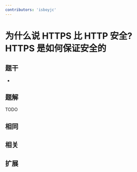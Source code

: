 ```yaml
---
contributors: 'isboyjc'
---
```


# 为什么说 HTTPS 比 HTTP 安全? HTTPS 是如何保证安全的


## 题干

- 



## 题解

<!-- ::: details 点我查看题解 -->

  TODO

<!-- ::: -->



## 相同


## 相关


## 扩展

